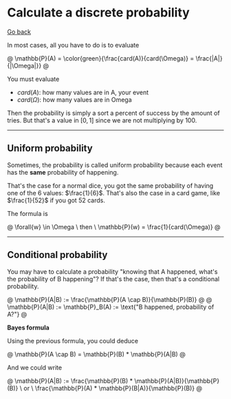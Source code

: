 # Calculate a discrete probability

[Go back](..)

In most cases, all you have to do is to evaluate

@
\mathbb{P}(A) = \color{green}{\frac{card(A)}{card(\Omega)} = \frac{|A|}{|\Omega|}}
@

You must evaluate 

* $card(A)$: how many values are in A, your event
* $card(\Omega)$: how many values are in Omega

Then the probability is simply a sort a percent of success
by the amount of tries. But that's a value in $[0,1]$ since we are
not multiplying by 100.

<hr class="sr">

## Uniform probability

Sometimes, the probability is called uniform probability
because each event has the **same** probability of happening.

That's the case for a normal dice, you got the same
probability of having one of the 6 values: $\frac{1}{6}$.
That's also the case in a card game, like $\frac{1}{52}$
if you got 52 cards.

The formula is

@
\forall{w} \in \Omega \ then \ \mathbb{P}(w) = \frac{1}{card(\Omega)}
@

<hr class="sl">

## Conditional probability

You may have to calculate a probability 
"knowing that A happened, what's the probability of B happening"?
If that's the case, then that's a conditional probability.

@
\mathbb{P}(A|B) := \frac{\mathbb{P}(A \cap B)}{\mathbb{P}(B)}
@
@
\mathbb{P}(A|B) := \mathbb{P}_B(A) := \text{"B happened, probability of A?"}
@

**Bayes formula**

Using the previous formula, you could deduce

@
\mathbb{P}(A \cap B) = \mathbb{P}(B) * \mathbb{P}(A|B)
@

And we could write

@
\mathbb{P}(A|B) := \frac{\mathbb{P}(B) * \mathbb{P}(A|B)}{\mathbb{P}(B)}
\ or \ \frac{\mathbb{P}(A) * \mathbb{P}(B|A)}{\mathbb{P}(B)}
@